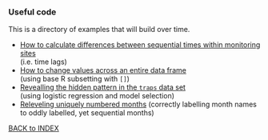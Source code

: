 ### Useful code 

This is a directory of examples that will build over time.

* [How to calculate differences between sequential times within monitoring sites](timelag.md)  
(i.e. time lags)
* [How to change values across an entire data frame](changing_all_values.md)  
(using base R subsetting with `[]`)
* [Revealling the hidden pattern in the `traps` data set](hiddenpattern.md)  
(using logistic regression and model selection)
* [Releveling uniquely numbered months](releveing_months.md)
(correctly labelling month names to oddly labelled, yet sequential months)

[BACK to INDEX](index.md)
